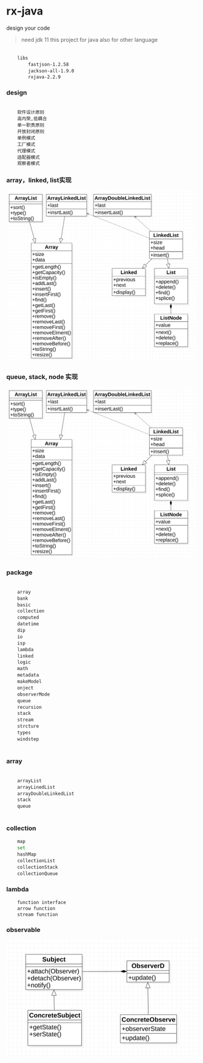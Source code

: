# rx-java

design your code
    
> need jdk 11
> this project for java
> also for other language

```bash

    libs
        fastjson-1.2.58
        jackson-all-1.9.0
        rxjava-2.2.9
```

### design

```bash

    软件设计原则
    高内聚,低耦合
    单一职责原则
    开放封闭原则
    单例模式
    工厂模式
    代理模式
    适配器模式
    观察者模式

```

### array，linked, list实现

[![array-linked-list](https://github.com/guobin211/rx-java/blob/master/design/array.png)](https://github.com/guobin211/rx-java)

### queue, stack, node 实现
[![queue-stack](https://github.com/guobin211/rx-java/blob/master/design/queue.png)](https://github.com/guobin211/rx-java)


### package

```bash

    array
    bank
    basic
    collection
    computed
    datetime
    dip
    io
    isp
    lambda
    linked
    logic
    math
    metadata
    makeModel
    onject
    observerMode
    queue
    recursion
    stack
    stream
    strcture
    types
    windstep
    
```

### array
    
```bash

    arrayList
    arrayLinedList
    arrayDoubleLinkedList
    stack
    queue
    
```
    
### collection

```bash
    map
    set
    hashMap
    collectionList
    collectionStack
    collectionQueue

```

### lambda

```
    function interface
    arrow function
    stream function

```

### observable

[![observable](https://github.com/guobin211/rx-java/blob/master/design/observer.png)](https://github.com/guobin211/rx-java)


